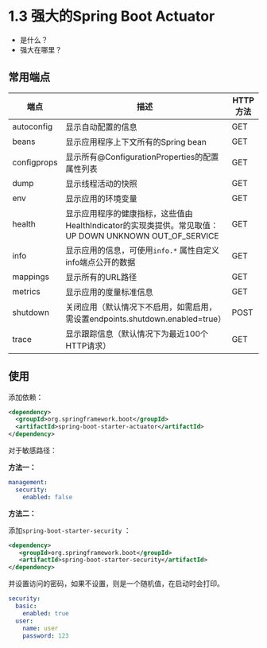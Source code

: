 # 1.3 强大的Spring Boot Actuator

* 是什么？
* 强大在哪里？





## 常用端点

| 端点          | 描述                                       | HTTP方法 |
| ----------- | ---------------------------------------- | ------ |
| autoconfig  | 显示自动配置的信息                                | GET    |
| beans       | 显示应用程序上下文所有的Spring bean                  | GET    |
| configprops | 显示所有@ConfigurationProperties的配置属性列表      | GET    |
| dump        | 显示线程活动的快照                                | GET    |
| env         | 显示应用的环境变量                                | GET    |
| health      | 显示应用程序的健康指标，这些值由HealthIndicator的实现类提供。常见取值：UP DOWN UNKNOWN OUT_OF_SERVICE | GET    |
| info        | 显示应用的信息，可使用`info.*` 属性自定义info端点公开的数据     | GET    |
| mappings    | 显示所有的URL路径                               | GET    |
| metrics     | 显示应用的度量标准信息                              | GET    |
| shutdown    | 关闭应用（默认情况下不启用，如需启用，需设置endpoints.shutdown.enabled=true） | POST   |
| trace       | 显示跟踪信息（默认情况下为最近100个HTTP请求）               | GET    |



## 使用

添加依赖：

```Xml
<dependency>
  <groupId>org.springframework.boot</groupId>
  <artifactId>spring-boot-starter-actuator</artifactId>
</dependency>
```

对于敏感路径：

**方法一：**

```Yaml
management:
  security:
    enabled: false
```

**方法二：**

添加`spring-boot-starter-security` ：

```xml
<dependency>
   <groupId>org.springframework.boot</groupId>
   <artifactId>spring-boot-starter-security</artifactId>
</dependency>
```

并设置访问的密码，如果不设置，则是一个随机值，在启动时会打印。

```yaml
security:
  basic:
    enabled: true
  user:
    name: user
    password: 123
```